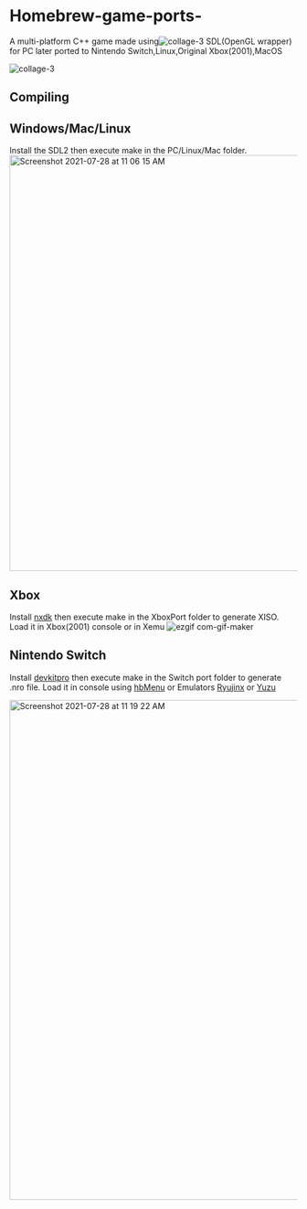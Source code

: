 # Homebrew-game-ports-
A multi-platform C++ game made using![collage-3](https://user-images.githubusercontent.com/51410810/127271960-2d31fbde-44c8-4767-8c68-b5f6a3020a16.png)
 SDL(OpenGL wrapper) for PC later ported to Nintendo Switch,Linux,Original Xbox(2001),MacOS

![collage-3](https://user-images.githubusercontent.com/51410810/127272035-5c0bf72d-8e81-424e-8d2c-ae5a6a0fedfd.png)



## Compiling

## Windows/Mac/Linux
Install the SDL2  then execute make in the PC/Linux/Mac folder.
<img width="728" alt="Screenshot 2021-07-28 at 11 06 15 AM" src="https://user-images.githubusercontent.com/51410810/127269272-a06db763-6b01-4f18-a3bb-1922ebff6b9a.png">


## Xbox
Install [nxdk](https://github.com/XboxDev/nxdk) then execute make in the XboxPort folder to generate XISO. Load it in Xbox(2001) console or in Xemu
![ezgif com-gif-maker](https://user-images.githubusercontent.com/51410810/127269719-72c16f2f-ae42-4d2f-9a6e-7b888a10b2f0.gif)

## Nintendo Switch
Install [devkitpro](https://github.com/devkitPro/installer) then execute make in the Switch port folder to generate .nro file. Load it in console using [hbMenu](https://github.com/switchbrew/nx-hbmenu/releases/latest) or Emulators [Ryujinx](https://ryujinx.org) or [Yuzu](https://yuzu-emu.org)

<img width="875" alt="Screenshot 2021-07-28 at 11 19 22 AM" src="https://user-images.githubusercontent.com/51410810/127270387-c314a858-c424-426d-922b-a8272b347df8.png">



